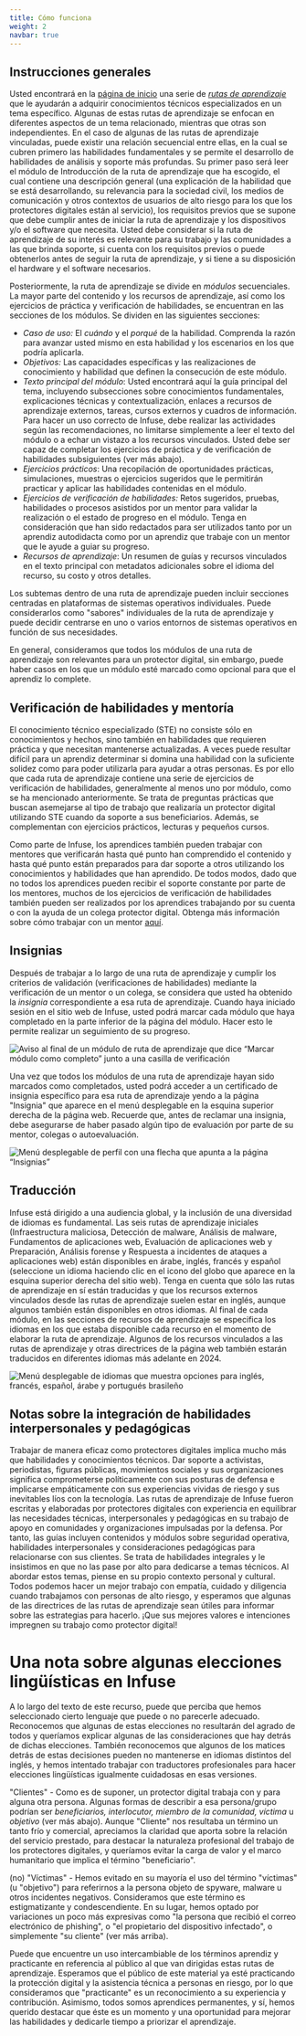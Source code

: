 ```yaml
---
title: Cómo funciona
weight: 2
navbar: true
---
```


## **Instrucciones generales**

Usted encontrará en la [página de inicio](https://infuse.quest/es/) una serie de [*rutas de aprendizaje*](https://infuse.quest/es/badge-descriptions/) que le ayudarán a adquirir conocimientos técnicos especializados en un tema específico. Algunas de estas rutas de aprendizaje se enfocan en diferentes aspectos de un tema relacionado, mientras que otras son independientes. En el caso de algunas de las rutas de aprendizaje vinculadas, puede existir una relación secuencial entre ellas, en la cual se cubren primero las habilidades fundamentales y se permite el desarrollo de habilidades de análisis y soporte más profundas. Su primer paso será leer el módulo de Introducción de la ruta de aprendizaje que ha escogido, el cual contiene una descripción general (una explicación de la habilidad que se está desarrollando, su relevancia para la sociedad civil, los medios de comunicación y otros contextos de usuarios de alto riesgo para los que los protectores digitales están al servicio), los requisitos previos que se supone que debe cumplir antes de iniciar la ruta de aprendizaje y los dispositivos y/o el software que necesita. Usted debe considerar si la ruta de aprendizaje de su interés es relevante para su trabajo y las comunidades a las que brinda soporte, si cuenta con los requisitos previos o puede obtenerlos antes de seguir la ruta de aprendizaje, y si tiene a su disposición el hardware y el software necesarios.

Posteriormente, la ruta de aprendizaje se divide en *módulos* secuenciales. La mayor parte del contenido y los recursos de aprendizaje, así como los ejercicios de práctica y verificación de habilidades, se encuentran en las secciones de los módulos. Se dividen en las siguientes secciones:

* *Caso de uso:* El *cuándo* y el *porqué* de la habilidad. Comprenda la razón para avanzar usted mismo en esta habilidad y los escenarios en los que podría aplicarla.  
* *Objetivos:* Las capacidades específicas y las realizaciones de conocimiento y habilidad que definen la consecución de este módulo.  
* *Texto principal del módulo*: Usted encontrará aquí la guía principal del tema, incluyendo subsecciones sobre conocimientos fundamentales, explicaciones técnicas y contextualización, enlaces a recursos de aprendizaje externos, tareas, cursos externos y cuadros de información. Para hacer un uso correcto de Infuse, debe realizar las actividades según las recomendaciones, no limitarse simplemente a leer el texto del módulo o a echar un vistazo a los recursos vinculados. Usted debe ser capaz de completar los ejercicios de práctica y de verificación de habilidades subsiguientes (ver más abajo).  
* *Ejercicios prácticos*: Una recopilación de oportunidades prácticas, simulaciones, muestras o ejercicios sugeridos que le permitirán practicar y aplicar las habilidades contenidas en el módulo.  
* *Ejercicios de verificación de habilidades:* Retos sugeridos, pruebas, habilidades o procesos asistidos por un mentor para validar la realización o el estado de progreso en el módulo. Tenga en consideración que han sido redactados para ser utilizados tanto por un aprendiz autodidacta como por un aprendiz que trabaje con un mentor que le ayude a guiar su progreso.  
* *Recursos de aprendizaje*: Un resumen de guías y recursos vinculados en el texto principal con metadatos adicionales sobre el idioma del recurso, su costo y otros detalles.

Los subtemas dentro de una ruta de aprendizaje pueden incluir secciones centradas en plataformas de sistemas operativos individuales. Puede considerarlos como "sabores" individuales de la ruta de aprendizaje y puede decidir centrarse en uno o varios entornos de sistemas operativos en función de sus necesidades.

En general, consideramos que todos los módulos de una ruta de aprendizaje son relevantes para un protector digital, sin embargo, puede haber casos en los que un módulo esté marcado como opcional para que el aprendiz lo complete.

## **Verificación de habilidades y mentoría**

El conocimiento técnico especializado (STE) no consiste sólo en conocimientos y hechos, sino también en habilidades que requieren práctica y que necesitan mantenerse actualizadas. A veces puede resultar difícil para un aprendiz determinar si domina una habilidad con la suficiente solidez como para poder utilizarla para ayudar a otras personas. Es por ello que cada ruta de aprendizaje contiene una serie de ejercicios de verificación de habilidades, generalmente al menos uno por módulo, como se ha mencionado anteriormente. Se trata de preguntas prácticas que buscan asemejarse al tipo de trabajo que realizaría un protector digital utilizando STE cuando da soporte a sus beneficiarios. Además, se complementan con ejercicios prácticos, lecturas y pequeños cursos.

Como parte de Infuse, los aprendices también pueden trabajar con mentores que verificarán hasta qué punto han comprendido el contenido y hasta qué punto están preparados para dar soporte a otros utilizando los conocimientos y habilidades que han aprendido. De todos modos, dado que no todos los aprendices pueden recibir el soporte constante por parte de los mentores, muchos de los ejercicios de verificación de habilidades también pueden ser realizados por los aprendices trabajando por su cuenta o con la ayuda de un colega protector digital. Obtenga más información sobre cómo trabajar con un mentor [aquí](https://infuse.quest/es/community/).

## **Insignias**

Después de trabajar a lo largo de una ruta de aprendizaje y cumplir los criterios de validación (verificaciones de habilidades) mediante la verificación de un mentor o un colega, se considera que usted ha obtenido la *insignia* correspondiente a esa ruta de aprendizaje. Cuando haya iniciado sesión en el sitio web de Infuse, usted podrá marcar cada módulo que haya completado en la parte inferior de la página del módulo. Hacer esto le permite realizar un seguimiento de su progreso.

![Aviso al final de un módulo de ruta de aprendizaje que dice “Marcar módulo como completo” junto a una casilla de verificación](/media/uploads/how-to-1.png)

Una vez que todos los módulos de una ruta de aprendizaje hayan sido marcados como completados, usted podrá acceder a un certificado de insignia específico para esa ruta de aprendizaje yendo a la página "Insignia" que aparece en el menú desplegable en la esquina superior derecha de la página web. Recuerde que, antes de reclamar una insignia, debe asegurarse de haber pasado algún tipo de evaluación por parte de su mentor, colegas o autoevaluación.

![Menú desplegable de perfil con una flecha que apunta a la página “Insignias”](/media/uploads/how-to-2.png)

## **Traducción**

Infuse está dirigido a una audiencia global, y la inclusión de una diversidad de idiomas es fundamental. Las seis rutas de aprendizaje iniciales (Infraestructura maliciosa, Detección de malware, Análisis de malware, Fundamentos de aplicaciones web, Evaluación de aplicaciones web y Preparación, Análisis forense y Respuesta a incidentes de ataques a aplicaciones web) están disponibles en árabe, inglés, francés y español (seleccione un idioma haciendo clic en el icono del globo que aparece en la esquina superior derecha del sitio web). Tenga en cuenta que sólo las rutas de aprendizaje en sí están traducidas y que los recursos externos vinculados desde las rutas de aprendizaje suelen estar en inglés, aunque algunos también están disponibles en otros idiomas. Al final de cada módulo, en las secciones de recursos de aprendizaje se especifica los idiomas en los que estaba disponible cada recurso en el momento de elaborar la ruta de aprendizaje. Algunos de los recursos vinculados a las rutas de aprendizaje y otras directrices de la página web también estarán traducidos en diferentes idiomas más adelante en 2024\.

![Menú desplegable de idiomas que muestra opciones para inglés, francés, español, árabe y portugués brasileño](/media/uploads/how-to-3.png)

## **Notas sobre la integración de habilidades interpersonales y pedagógicas**

Trabajar de manera eficaz como protectores digitales implica mucho más que habilidades y conocimientos técnicos. Dar soporte a activistas, periodistas, figuras públicas, movimientos sociales y sus organizaciones significa comprometerse políticamente con sus posturas de defensa e implicarse empáticamente con sus experiencias vividas de riesgo y sus inevitables líos con la tecnología. Las rutas de aprendizaje de Infuse fueron escritas y elaboradas por protectores digitales con experiencia en equilibrar las necesidades técnicas, interpersonales y pedagógicas en su trabajo de apoyo en comunidades y organizaciones impulsadas por la defensa. Por tanto, las guías incluyen contenidos y módulos sobre seguridad operativa, habilidades interpersonales y consideraciones pedagógicas para relacionarse con sus clientes. Se trata de habilidades integrales y le insistimos en que no las pase por alto para dedicarse a temas técnicos. Al abordar estos temas, piense en su propio contexto personal y cultural. Todos podemos hacer un mejor trabajo con empatía, cuidado y diligencia cuando trabajamos con personas de alto riesgo, y esperamos que algunas de las directrices de las rutas de aprendizaje sean útiles para informar sobre las estrategias para hacerlo. ¡Que sus mejores valores e intenciones impregnen su trabajo como protector digital!

# **Una nota sobre algunas elecciones lingüísticas en Infuse**

A lo largo del texto de este recurso, puede que perciba que hemos seleccionado cierto lenguaje que puede o no parecerle adecuado. Reconocemos que algunas de estas elecciones no resultarán del agrado de todos y queríamos explicar algunas de las consideraciones que hay detrás de dichas elecciones. También reconocemos que algunos de los matices detrás de estas decisiones pueden no mantenerse en idiomas distintos del inglés, y hemos intentado trabajar con traductores profesionales para hacer elecciones lingüísticas igualmente cuidadosas en esas versiones.

"Clientes" \- Como es de suponer, un protector digital trabaja con y para alguna otra persona. Algunas formas de describir a esa persona/grupo podrían ser *beneficiarios, interlocutor, miembro de la comunidad, víctima* u *objetivo* (ver más abajo). Aunque "Cliente" nos resultaba un término un tanto frío y comercial, apreciamos la claridad que aporta sobre la relación del servicio prestado, para destacar la naturaleza profesional del trabajo de los protectores digitales, y queríamos evitar la carga de valor y el marco humanitario que implica el término "beneficiario".

(no) "Víctimas" \- Hemos evitado en su mayoría el uso del término "víctimas" (u "objetivo") para referirnos a la persona objeto de spyware, malware u otros incidentes negativos. Consideramos que este término es estigmatizante y condescendiente. En su lugar, hemos optado por variaciones un poco más expresivas como "la persona que recibió el correo electrónico de phishing", o "el propietario del dispositivo infectado", o simplemente "su cliente" (ver más arriba).

Puede que encuentre un uso intercambiable de los términos aprendiz y practicante en referencia al público al que van dirigidas estas rutas de aprendizaje. Esperamos que el público de este material ya esté practicando la protección digital y la asistencia técnica a personas en riesgo, por lo que consideramos que "practicante" es un reconocimiento a su experiencia y contribución. Asimismo, todos somos aprendices permanentes, y sí, hemos querido destacar que éste es un momento y una oportunidad para mejorar las habilidades y dedicarle tiempo a priorizar el aprendizaje.